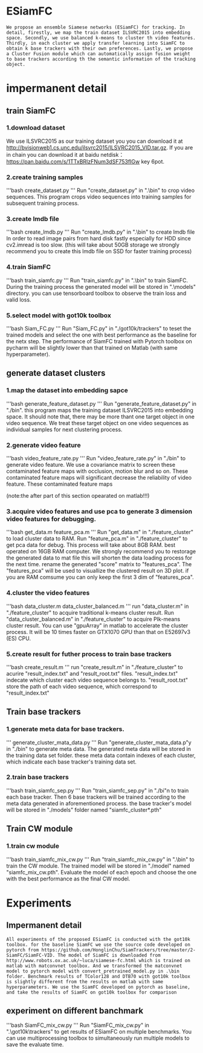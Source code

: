 # ESiamFC
    We propose an ensemble Siamese networks (ESiamFC) for tracking. In detail, firestly, we map the train dataset ILSVRC2015 into embedding space. Secondly, we use balanced k-means to cluster th video features. Thirdly, in each cluster we apply transfer learning into SiamFC to obtain k base trackers with their own preferences. Lastly, we propose a Cluster Fusion module which can automatically assign fusion weight to base trackers according th the semantic information of the tracking object.

# impermanent detail
## train SiamFC
### 1.download dataset
  We use ILSVRC2015 as our training dataset you you can download it at http://bvisionweb1.cs.unc.edu/ilsvrc2015/ILSVRC2015_VID.tar.gz. If you are in chain you can download it at baidu netdisk：https://pan.baidu.com/s/1TTxBRIzFNum3dSF753fIGw  key 6pot.

### 2.create training samples
'''bash
create_dataset.py
'''
  Run "create_dataset.py" in ".\bin" to crop video sequences. This program crops video sequences into training samples for subsequent training process.

### 3.create lmdb file
'''bash
create_lmdb.py
'''
  Run "create_lmdb.py" in ".\bin" to create lmdb file In order to read image pairs from hard disk fastly especially for HDD since cv2.imread is too slow.
   (this will take about 50GB storage we strongly recommend you to create this lmdb file on SSD for faster training process)

### 4.train SiamFC
'''bash
train_siamfc.py
'''
  Run "train_siamfc.py" in ".\bin" to train SiamFC. During the training process the generated model will be stored in ".\models" directory. you can use tensorboard toolbox to observe the train loss and valid loss.

### 5.select model with got10k toolbox
'''bash
Siam_FC.py
'''
  Run "Siam_FC.py" in "./got10k/trackers" to teset the trained models and select the one with best performance as the baseline for the netx step. The performance of SiamFC trained with Pytorch toolbox on pycharm will be slightly lower than that trained on Matlab (with same hyperparameter).

## generate dataset clusters

### 1.map the dataset into embedding sapce
'''bash
generate_feature_dataset.py
'''
  Run "generate_feature_dataset.py" in "./bin". this program maps the training dataset ILSVRC2015 into embedding space. It should note that, there may be more thant one target object in one video sequence. We treat these target object on one video sequences as individual samples for next clustering process.

### 2.generate video feature
'''bash
video_feature_rate.py
'''
  Run "video_feature_rate.py" in "./bin" to generate video feature. We use a covariance matrix to screen these contaminated feature maps with occlusion, motion blur and so on. These contaminated feature maps will significant decrease the reliability of video feature. These contaminated feature maps
  
(note:the after part of this section opearated on matlab!!!)

### 3.acquire video features and use pca to generate 3 dimension video features for debugging.
'''bash
get_data.m
feature_pca.m
'''
    Run "get_data.m" in "./feature_cluster" to load cluster data to RAM. Run "feature_pca.m" in "./feature_cluster" to get pca data for debug. This process will take about 8GB RAM. best operated on 16GB RAM computer. We strongly recommend you to restorage the generated data to mat file this will shorten the data loading process for the next time. rename the generated "score" matrix to "features_pca". The "features_pca" will be used to visuallize the clustered result on 3D plot. if you are RAM comsume you can only keep the first 3 dim of "features_pca".

### 4.cluster the video features
'''bash
data_cluster.m
data_cluster_balanced.m
'''
    run "data_cluster.m" in "./feature_cluster" to acquire traditional k-means cluster result. Run "data_cluster_balanced.m" in "./feature_cluster" to acquire PIk-means cluster result. You can use "gpuArray" in matlab to accelerate the cluster process. It will be 10 times faster on GTX1070 GPU than that on E52697v3 (ES) CPU.

### 5.create result for futher process to train base trackers
'''bash
create_result.m
'''
    run "create_result.m" in "./feature_cluster" to acurire "result_index.txt" and "result_root.txt" files. "result_index.txt" indecate which cluster each video sequence belongs to. "result_root.txt" store the path of each video sequence, which correspond to "result_index.txt"

## Train base trackers
### 1.generate meta data for base trackers.
'''
generate_cluster_mata_data.py
'''
    Run "generate_cluster_mata_data.p"y in "./bin" to generate meta data. The generated meta data will be stored in the training data set folder. these meta data contain indexes of each cluster, which indicate each base tracker's training data set.
    
### 2.train base trackers
'''bash
train_siamfc_sep.py
'''
    Run "train_siamfc_sep.py" in "./bi"n to train each base tracker. Then 6 base trackers will be trained according to the meta data generated in aforementioned process. the base tracker's model will be stored in "./models" folder named "siamfc_cluster*.pth"
    
## Train CW module
### 1.train cw module
'''bash
train_siamfc_mix_cw.py
'''
    Run "train_siamfc_mix_cw.py" in ".\bin" to train the CW module. The trained model will be stored in "./model" named "siamfc_mix_cw.pth". Evaluate the model of each epoch and choose the one with the best performance as the final CW model.

# Experiments
## Impermanent detail
    All experiments of the proposed ESiamFC is conducted with the got10k toolbox. for the baseline SiamFC we use the source code developed on pytorch from https://github.com/HonglinChu/SiamTrackers/tree/master/2-SiamFC/SiamFC-VID. The model of SiamFC is downloaded from http://www.robots.ox.ac.uk/~luca/siamese-fc.html which is trained on matlab with matconvnet toolbox. And we transformed the matconvnet model to pytorch model with convert_pretrained_model.py in .\bin folder. Benchmark results of TColor128 and DTB70 with got10k toolbox is slightly different from the results on matlab with same hyperparameters. We use the SiamFC developed on pytorch as baseline, and take the results of SiamFC on got10k toolbox for comparison

## experiment on different banchmark
'''bash
SiamFC_mix_cw.py
'''
    Run "SiamFC_mix_cw.py" in ".\got10k\trackers" to get results of ESiamFC on multiple benchmarks. You can use multiprocessing toolbox to simultaneously run multiple models to save the evaluate time.

